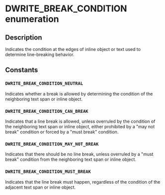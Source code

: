 # DWRITE_BREAK_CONDITION enumeration

## Description

Indicates the condition at the edges of inline object or text used to determine line-breaking behavior.

## Constants

### `DWRITE_BREAK_CONDITION_NEUTRAL`

Indicates whether a break is allowed by determining the condition of the neighboring text span or inline object.

### `DWRITE_BREAK_CONDITION_CAN_BREAK`

Indicates that a line break is allowed, unless overruled by the condition of the
neighboring text span or inline object, either prohibited by a
"may not break" condition or forced by a "must break" condition.

### `DWRITE_BREAK_CONDITION_MAY_NOT_BREAK`

Indicates that there should be no line break, unless overruled by a "must break" condition from
the neighboring text span or inline object.

### `DWRITE_BREAK_CONDITION_MUST_BREAK`

Indicates that the line break must happen, regardless of the condition of the adjacent
text span or inline object.